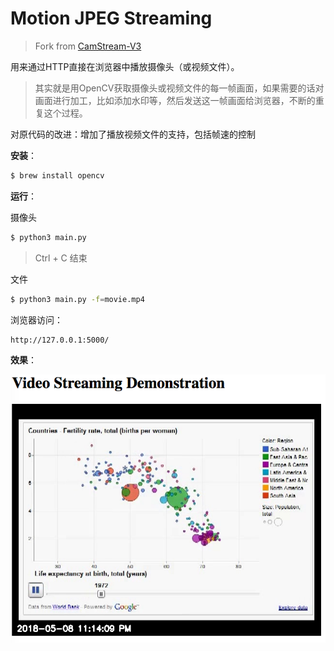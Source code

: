 # Motion JPEG Streaming

> Fork from [CamStream-V3](https://github.com/avramit/CamStream-V3)

用来通过HTTP直接在浏览器中播放摄像头（或视频文件）。

> 其实就是用OpenCV获取摄像头或视频文件的每一帧画面，如果需要的话对画面进行加工，比如添加水印等，然后发送这一帧画面给浏览器，不断的重复这个过程。

对原代码的改进：增加了播放视频文件的支持，包括帧速的控制

**安装**：

```Bash
$ brew install opencv
```

**运行**：

摄像头

```Bash
$ python3 main.py
```

> Ctrl + C 结束

文件

```Bash
$ python3 main.py -f=movie.mp4
```

浏览器访问：

```
http://127.0.0.1:5000/
```

**效果**：


![screenshot](https://github.com/SixQuant/CamStream-V3/blob/master/screenshot.png?raw=true)
